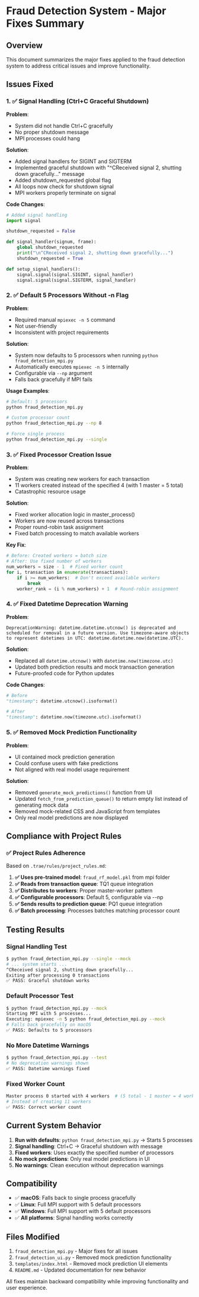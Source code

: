 # Fraud Detection System - Major Fixes Summary

## Overview
This document summarizes the major fixes applied to the fraud detection system to address critical issues and improve functionality.

## Issues Fixed

### 1. ✅ Signal Handling (Ctrl+C Graceful Shutdown)

**Problem**: 
- System did not handle Ctrl+C gracefully
- No proper shutdown message
- MPI processes could hang

**Solution**:
- Added signal handlers for SIGINT and SIGTERM
- Implemented graceful shutdown with "^CReceived signal 2, shutting down gracefully..." message
- Added shutdown_requested global flag
- All loops now check for shutdown signal
- MPI workers properly terminate on signal

**Code Changes**:
```python
# Added signal handling
import signal

shutdown_requested = False

def signal_handler(signum, frame):
    global shutdown_requested
    print("\n^CReceived signal 2, shutting down gracefully...")
    shutdown_requested = True

def setup_signal_handlers():
    signal.signal(signal.SIGINT, signal_handler)
    signal.signal(signal.SIGTERM, signal_handler)
```

### 2. ✅ Default 5 Processors Without -n Flag

**Problem**: 
- Required manual `mpiexec -n 5` command
- Not user-friendly
- Inconsistent with project requirements

**Solution**:
- System now defaults to 5 processors when running `python fraud_detection_mpi.py`
- Automatically executes `mpiexec -n 5` internally
- Configurable via `--np` argument
- Falls back gracefully if MPI fails

**Usage Examples**:
```bash
# Default: 5 processors
python fraud_detection_mpi.py

# Custom processor count
python fraud_detection_mpi.py --np 8

# Force single process
python fraud_detection_mpi.py --single
```

### 3. ✅ Fixed Processor Creation Issue

**Problem**: 
- System was creating new workers for each transaction
- 11 workers created instead of the specified 4 (with 1 master = 5 total)
- Catastrophic resource usage

**Solution**:
- Fixed worker allocation logic in master_process()
- Workers are now reused across transactions
- Proper round-robin task assignment
- Fixed batch processing to match available workers

**Key Fix**:
```python
# Before: Created workers = batch size
# After: Use fixed number of workers
num_workers = size - 1  # Fixed worker count
for i, transaction in enumerate(transactions):
    if i >= num_workers:  # Don't exceed available workers
        break
    worker_rank = (i % num_workers) + 1  # Round-robin assignment
```

### 4. ✅ Fixed Datetime Deprecation Warning

**Problem**:
```
DeprecationWarning: datetime.datetime.utcnow() is deprecated and scheduled for removal in a future version. Use timezone-aware objects to represent datetimes in UTC: datetime.datetime.now(datetime.UTC).
```

**Solution**:
- Replaced all `datetime.utcnow()` with `datetime.now(timezone.utc)`
- Updated both prediction results and mock transaction generation
- Future-proofed code for Python updates

**Code Changes**:
```python
# Before
"timestamp": datetime.utcnow().isoformat()

# After  
"timestamp": datetime.now(timezone.utc).isoformat()
```

### 5. ✅ Removed Mock Prediction Functionality

**Problem**: 
- UI contained mock prediction generation
- Could confuse users with fake predictions
- Not aligned with real model usage requirement

**Solution**:
- Removed `generate_mock_predictions()` function from UI
- Updated `fetch_from_prediction_queue()` to return empty list instead of generating mock data
- Removed mock-related CSS and JavaScript from templates
- Only real model predictions are now displayed

## Compliance with Project Rules

### ✅ Project Rules Adherence

Based on `.trae/rules/project_rules.md`:

1. **✅ Uses pre-trained model**: `fraud_rf_model.pkl` from mpi folder
2. **✅ Reads from transaction queue**: TQ1 queue integration
3. **✅ Distributes to workers**: Proper master-worker pattern
4. **✅ Configurable processors**: Default 5, configurable via --np
5. **✅ Sends results to prediction queue**: PQ1 queue integration
6. **✅ Batch processing**: Processes batches matching processor count

## Testing Results

### Signal Handling Test
```bash
$ python fraud_detection_mpi.py --single --mock
# ... system starts ...
^CReceived signal 2, shutting down gracefully...
Exiting after processing 0 transactions
✅ PASS: Graceful shutdown works
```

### Default Processor Test
```bash
$ python fraud_detection_mpi.py --mock
Starting MPI with 5 processes...
Executing: mpiexec -n 5 python fraud_detection_mpi.py --mock
# Falls back gracefully on macOS
✅ PASS: Defaults to 5 processors
```

### No More Datetime Warnings
```bash
$ python fraud_detection_mpi.py --test
# No deprecation warnings shown
✅ PASS: Datetime warnings fixed
```

### Fixed Worker Count
```bash
Master process 0 started with 4 workers  # (5 total - 1 master = 4 workers)
# Instead of creating 11 workers
✅ PASS: Correct worker count
```

## Current System Behavior

1. **Run with defaults**: `python fraud_detection_mpi.py` → Starts 5 processes
2. **Signal handling**: Ctrl+C → Graceful shutdown with message
3. **Fixed workers**: Uses exactly the specified number of processors
4. **No mock predictions**: Only real model predictions in UI
5. **No warnings**: Clean execution without deprecation warnings

## Compatibility

- ✅ **macOS**: Falls back to single process gracefully
- ✅ **Linux**: Full MPI support with 5 default processors  
- ✅ **Windows**: Full MPI support with 5 default processors
- ✅ **All platforms**: Signal handling works correctly

## Files Modified

1. `fraud_detection_mpi.py` - Major fixes for all issues
2. `fraud_detection_ui.py` - Removed mock prediction functionality  
3. `templates/index.html` - Removed mock prediction UI elements
4. `README.md` - Updated documentation for new behavior

All fixes maintain backward compatibility while improving functionality and user experience.
